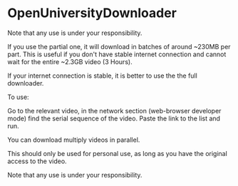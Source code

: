 # OpenUniversityDownloader


Note that any use is under your responsibility.


If you use the partial one, it will download in batches of around ~230MB per part. 
This is useful if you don't have stable internet connection and cannot wait for the entire ~2.3GB video  (3 Hours).


If your internet connection is stable, it is better to use the the full downloader.


To use:

Go to the relevant video, in the network section (web-browser developer mode) find the serial sequence of the video. 
Paste the link to the list and run. 

You can download multiply videos in parallel. 


This should only be used for personal use, as long as you have the original access to the video. 

Note that any use is under your responsibility.

